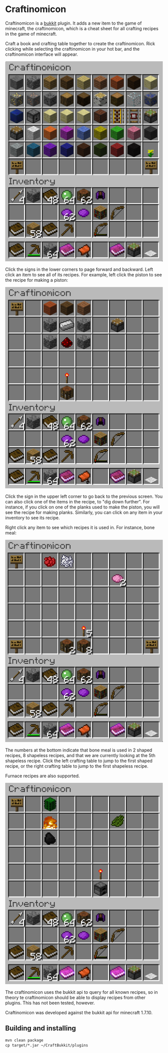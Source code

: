Craftinomicon
=============

Craftinomicon is a [bukkit](https://bukkit.org/) plugin. It adds a new item to the game of minecraft, the craftinomicon,
which is a cheat sheet for all crafting recipes in the game of minecraft.

Craft a book and crafting table together to create the craftinomicon. Rick clicking while selecting the craftinomicon
in your hot bar, and the craftinomicon interface will appear.

![Browser screen](docs/img/browser.png "Browser screen")

Click the signs in the lower corners to page forward and backward. Left click an item to see all of its recipes.
For example, left click the piston to see the recipe for making a piston:

![Piston recipe](docs/img/piston.png "Piston recipe")

Click the sign in the upper left corner to go back to the previous screen. You can also click one of the items
in the recipe, to "dig down further". For instance, if you click on one of the planks used to make the piston, you
will see the recipe for making planks. Similarly, you can click on any item in your inventory to see its recipe.

Right click any item to see which recipes it is used in. For instance, bone meal:

![Bone meal usage](docs/img/bonemeal.png "Bone meal usage")

The numbers at the bottom indicate that bone meal is used in 2 shaped recipes, 8 shapeless recipes, and that we are
currently looking at the 5th shapeless recipe. Click the left crafting table to jump to the first shaped recipe,
or the right crafting table to jump to the first shapeless recipe.

Furnace recipes are also supported.

![Cactus green recipe](docs/img/cactus-green.png "Cactus green recipe")

The craftinomicon uses the bukkit api to query for all known recipes, so in theory te craftinomicon
should be able to display recipes
from other plugins. This has not been tested, however.

Craftinomicon was developed against the bukkit api for minecraft 1.7.10.

Building and installing
-----------------------

```
mvn clean package
cp target/*.jar ~/CraftBukkit/plugins
```
